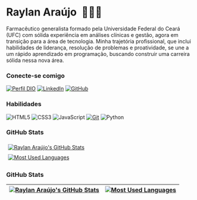 # Raylan Araújo &nbsp;👨🏻‍💻

Farmacêutico generalista formado pela Universidade Federal do Ceará (UFC) com sólida experiência em análises clínicas e gestão, agora em transição para a área de tecnologia. Minha trajetória profissional, que inclui habilidades de liderança, resolução de problemas e proatividade, se une a um rápido aprendizado em programação, buscando construir uma carreira sólida nessa nova área.

### Conecte-se comigo
[![Perfil DIO](https://img.shields.io/badge/-Meu%20Perfil%20na%20DIO-D4428B?style=for-the-badge)](https://www.dio.me/users/raylanra)
[![LinkedIn](https://img.shields.io/badge/LinkedIn-0077B5?style=for-the-badge&logo=linkedin&logoColor=white)](https://www.linkedin.com/in/raylanra/)
[![GitHub](https://img.shields.io/badge/GitHub-100000?style=for-the-badge&logo=github&logoColor=white)](https://github.com/raylanraraujo)

### Habilidades

![HTML5](https://img.shields.io/badge/HTML5-E34F26?style=for-the-badge&logo=html5&logoColor=white)
![CSS3](https://img.shields.io/badge/CSS3-1572B6?style=for-the-badge&logo=css3&logoColor=white)
![JavaScript](https://img.shields.io/badge/JavaScript-F7DF1E?style=for-the-badge&logo=javascript&logoColor=black)
[![Git](https://img.shields.io/badge/Git-000?style=for-the-badge&logo=git&logoColor=E94D5F)](https://git-scm.com/doc)
![Python](https://img.shields.io/badge/python-3670A0?style=for-the-badge&logo=python&logoColor=ffdd54)

### GitHub Stats

<div style="display: flex; justify-content: space-around; flex-wrap: wrap;">
  <div style="flex: 1; min-width: 300px; margin: 5px;">
    <a href="https://github.com/raylanraraujo">
      <img src="https://github-readme-stats.vercel.app/api?username=raylanraraujo&show_icons=true&theme=radical&border_color=30A3DC&bg_color=1F222E&title_color=E9D5F&text_color=FFF" alt="Raylan Araújo's GitHub Stats" />
    </a>
  </div>

  <div style="flex: 1; min-width: 300px; margin: 5px;">
    <a href="https://github.com/raylanraraujo">
      <img src="https://github-readme-stats.vercel.app/api/top-langs/?username=raylanraraujo&layout=compact&theme=radical&border_color=30A3DC&bg_color=1F222E&title_color=E9D5F&text_color=FFF" alt="Most Used Languages" />
    </a>
  </div>
</div>

### GitHub Stats

| <a href="https://github.com/raylanraraujo"><img src="https://github-readme-stats.vercel.app/api?username=raylanraraujo&show_icons=true&theme=radical&border_color=30A3DC&bg_color=1F222E&title_color=E9D5FF&text_color=FFF" alt="Raylan Araújo's GitHub Stats" /></a> | <a href="https://github.com/raylanraraujo"><img src="https://github-readme-stats.vercel.app/api/top-langs/?username=raylanraraujo&layout=compact&theme=radical&border_color=30A3DC&bg_color=1F222E&title_color=E9D5FF&text_color=FFF" alt="Most Used Languages" /></a> |
|---|---|
